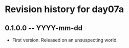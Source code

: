 # Revision history for day07a

## 0.1.0.0  -- YYYY-mm-dd

* First version. Released on an unsuspecting world.
